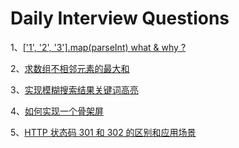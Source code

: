 # Daily Interview Questions

1、[['1', '2', '3'].map(parseInt) what & why ?](https://github.com/kaisa911/DailyInterviewQuestion/blob/master/Questions/%5B'1'%2C%20'2'%2C%20'3'%5D.map(parseInt)%20what%20%26%20why%20%3F.md)

2、[求数组不相邻元素的最大和](https://github.com/kaisa911/DailyInterviewQuestion/blob/master/Questions/%E6%B1%82%E6%95%B0%E7%BB%84%E4%B8%8D%E7%9B%B8%E9%82%BB%E5%85%83%E7%B4%A0%E7%9A%84%E6%9C%80%E5%A4%A7%E5%92%8C.md)

3、[实现模糊搜索结果关键词高亮](https://github.com/kaisa911/DailyInterviewQuestion/blob/master/Questions/实现模糊搜索结果关键词高亮.md)

4、[如何实现一个骨架屏](https://github.com/kaisa911/DailyInterviewQuestion/blob/master/Questions/如何实现一个骨架屏.md)

5、[HTTP 状态码 301 和 302 的区别和应用场景](https://github.com/kaisa911/DailyInterviewQuestion/blob/master/Questions/HTTP状态码301和302的区别和应用场景.md)
